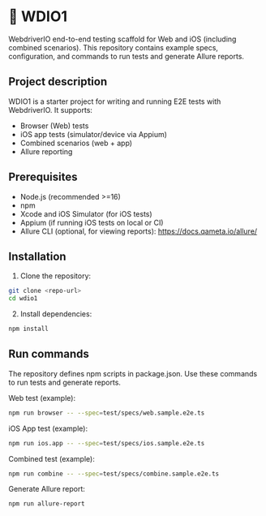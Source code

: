 # 🧪 WDIO1

WebdriverIO end-to-end testing scaffold for Web and iOS (including combined scenarios). This repository contains example specs, configuration, and commands to run tests and generate Allure reports.

## Project description
WDIO1 is a starter project for writing and running E2E tests with WebdriverIO. It supports:
- Browser (Web) tests
- iOS app tests (simulator/device via Appium)
- Combined scenarios (web + app)
- Allure reporting

## Prerequisites
- Node.js (recommended >=16)
- npm
- Xcode and iOS Simulator (for iOS tests)
- Appium (if running iOS tests on local or CI)
- Allure CLI (optional, for viewing reports): https://docs.qameta.io/allure/

## Installation
1. Clone the repository:
```bash
git clone <repo-url>
cd wdio1
```
2. Install dependencies:
```bash
npm install
```

## Run commands
The repository defines npm scripts in package.json. Use these commands to run tests and generate reports.

Web test (example):
```bash
npm run browser -- --spec=test/specs/web.sample.e2e.ts
```

iOS App test (example):
```bash
npm run ios.app -- --spec=test/specs/ios.sample.e2e.ts
```

Combined test (example):
```bash
npm run combine -- --spec=test/specs/combine.sample.e2e.ts
```

Generate Allure report:
```bash
npm run allure-report
```
